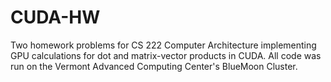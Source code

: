 # CUDA-HW
Two homework problems for CS 222 Computer Architecture implementing GPU calculations for dot and matrix-vector products in CUDA.
All code was run on the Vermont Advanced Computing Center's BlueMoon Cluster.
